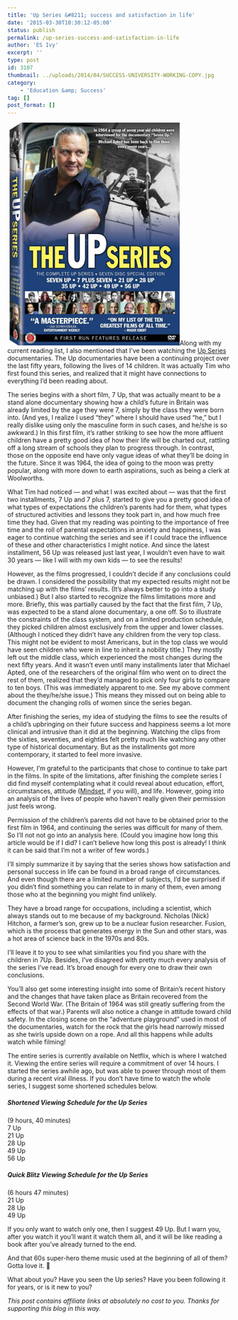```yaml
---
title: 'Up Series &#8211; success and satisfaction in life'
date: '2015-03-30T10:30:12-05:00'
status: publish
permalink: /up-series-success-and-satisfaction-in-life
author: 'ES Ivy'
excerpt: ''
type: post
id: 3107
thumbnail: ../uploads/2014/04/SUCCESS-UNIVERSITY-WORKING-COPY.jpg
category:
    - 'Education &amp; Success'
tag: []
post_format: []
---
```

[![UP Series complete set DVD](../uploads/2015/03/Up-series-388-x-500.jpg)](http://www.amazon.com/gp/product/B00CD6VY6S/ref=as_li_qf_sp_asin_il_tl?ie=UTF8&camp=1789&creative=9325&creativeASIN=B00CD6VY6S&linkCode=as2&tag=esiv-20&linkId=QGUTIOIU22M5N5OI)Along with my current reading list, I also mentioned that I’ve been watching the [Up Series](http://www.amazon.com/gp/product/B00CD6VY6S/ref=as_li_qf_sp_asin_il_tl?ie=UTF8&camp=1789&creative=9325&creativeASIN=B00CD6VY6S&linkCode=as2&tag=esiv-20&linkId=QGUTIOIU22M5N5OI) documentaries. The Up documentaries have been a continuing project over the last fifty years, following the lives of 14 children. It was actually Tim who first found this series, and realized that it might have connections to everything I’d been reading about.

The series begins with a short film, 7 Up, that was actually meant to be a stand alone documentary showing how a child’s future in Britain was already limited by the age they were 7, simply by the class they were born into. (And yes, I realize I used “they” where I should have used “he,” but I really dislike using only the masculine form in such cases, and he/she is so awkward.) In this first film, it’s rather striking to see how the more affluent children have a pretty good idea of how their life will be charted out, rattling off a long stream of schools they plan to progress through. In contrast, those on the opposite end have only vague ideas of what they’ll be doing in the future. Since it was 1964, the idea of going to the moon was pretty popular, along with more down to earth aspirations, such as being a clerk at Woolworths.

What Tim had noticed — and what I was excited about — was that the first two installments, 7 Up and 7 plus 7, started to give you a pretty good idea of what types of expectations the children’s parents had for them, what types of structured activities and lessons they took part in, and how much free time they had. Given that my reading was pointing to the importance of free time and the roll of parental expectations in anxiety and happiness, I was eager to continue watching the series and see if I could trace the influence of these and other characteristics I might notice. And since the latest installment, 56 Up was released just last year, I wouldn’t even have to wait 30 years — like I will with my own kids — to see the results!

However, as the films progressed, I couldn’t decide if any conclusions could be drawn. I considered the possibility that my expected results might not be matching up with the films’ results. (It’s always better to go into a study unbiased.) But I also started to recognize the films limitations more and more. Briefly, this was partially caused by the fact that the first film, 7 Up, was expected to be a stand alone documentary, a one off. So to illustrate the constraints of the class system, and on a limited production schedule, they picked children almost exclusively from the upper and lower classes. (Although I noticed they didn’t have any children from the very top class. This might not be evident to most Americans, but in the top class we would have seen children who were in line to inherit a nobility title.) They mostly left out the middle class, which experienced the most changes during the next fifty years. And it wasn’t even until many installments later that Michael Apted, one of the researchers of the original film who went on to direct the rest of them, realized that they’d managed to pick only four girls to compare to ten boys. (This was immediately apparent to me. See my above comment about the they/he/she issue.) This means they missed out on being able to document the changing rolls of women since the series began.

After finishing the series, my idea of studying the films to see the results of a child’s upbringing on their future success and happiness seems a lot more clinical and intrusive than it did at the beginning. Watching the clips from the sixties, seventies, and eighties felt pretty much like watching any other type of historical documentary. But as the installments got more contemporary, it started to feel more invasive.

However, I’m grateful to the participants that chose to continue to take part in the films. In spite of the limitations, after finishing the complete series I did find myself contemplating what it could reveal about education, effort, circumstances, attitude ([Mindset](http://mindsetonline.com), if you will), and life. However, going into an analysis of the lives of people who haven’t really given their permission just feels wrong.

Permission of the children’s parents did not have to be obtained prior to the first film in 1964, and continuing the series was difficult for many of them. So I’ll not not go into an analysis here. (Could you imagine how long this article would be if I did? I can’t believe how long this post is already! I think it can be said that I’m not a writer of few words.)

I’ll simply summarize it by saying that the series shows how satisfaction and personal success in life can be found in a broad range of circumstances. And even though there are a limited number of subjects, I’d be surprised if you didn’t find something you can relate to in many of them, even among those who at the beginning you might find unlikely.

They have a broad range for occupations, including a scientist, which always stands out to me because of my background. Nicholas (Nick) Hitchon, a farmer’s son, grew up to be a nuclear fusion researcher. Fusion, which is the process that generates energy in the Sun and other stars, was a hot area of science back in the 1970s and 80s.

I’ll leave it to you to see what similarities you find you share with the children in 7Up. Besides, I’ve disagreed with pretty much every analysis of the series I’ve read. It’s broad enough for every one to draw their own conclusions.

You’ll also get some interesting insight into some of Britain’s recent history and the changes that have taken place as Britain recovered from the Second World War. (The Britain of 1964 was still greatly suffering from the effects of that war.) Parents will also notice a change in attitude toward child safety. In the closing scene on the “adventure playground” used in most of the documentaries, watch for the rock that the girls head narrowly missed as she twirls upside down on a rope. And all this happens while adults watch while filming!

The entire series is currently available on Netflix, which is where I watched it. Viewing the entire series will require a commitment of over 14 hours. I started the series awhile ago, but was able to power through most of them during a recent viral illness. If you don’t have time to watch the whole series, I suggest some shortened schedules below.

##### Shortened Viewing Schedule for the Up Series  
(9 hours, 40 minutes)  
7 Up  
21 Up  
28 Up  
49 Up  
56 Up

##### Quick Blitz Viewing Schedule for the Up Series  
(6 hours 47 minutes)  
21 Up  
28 Up  
49 Up

If you only want to watch only one, then I suggest 49 Up. But I warn you, after you watch it you’ll want it watch them all, and it will be like reading a book after you’ve already turned to the end.

And that 60s super-hero theme music used at the beginning of all of them? Gotta love it. 🙂

What about you? Have you seen the Up series? Have you been following it for years, or is it new to you?

*This post contains affiliate links at absolutely no cost to you. Thanks for supporting this blog in this way.*